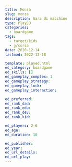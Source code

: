 ```yaml
---
title: Monza
slug: monza
description: Gara di macchine
type: PlayED
categories:
  - boardgame
tags:
  - target/kids
  - g/corsa
date: 2020-12-14
lastmod: 2022-12-18

template: played.html
ed_category: boardgame
ed_skills: []
ed_gameplay_complex: 1
ed_gameplay_strategy: 
ed_gameplay_luck: 
ed_gameplay_interaction: 

ed_preferred: 
ed_rank_dad: 
ed_rank_edu: 
ed_rank_dev: 
ed_rank_kid: 

ed_players: 2-6
ed_age: 
ed_duration: 10

ed_publisher: 
ed_year: 
ed_url_details: 
ed_url_play: 
---
```

